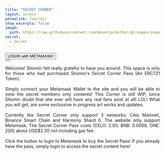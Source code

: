 ```yaml
---
title: "SECRET CORNER"
layout: access
permalink: /secret/
show_excerpts: false
image:
  path: https://raw.githubusercontent.com/Asvoria/Author/gh-pages/images/memberCardS.png
secret:
  - Secret
---
```

<div class="buttonsArea">
  <span id="BTNlogin" class="is-visible">
    <button class="btn">
      <span id="BTNloginText">LOGIN with METAMASK!</span>
    </button>
  </span>
  
  <div id="Title" class="msgTitle"></div>
  
  <span id="buyBTN" class="hideclass">
    <button class="btn">
      <span id="buyBTNtext"></span>
    </button>
  </span>
  <div><span id="MsgArea" class="is-visible">
  <p style="text-align: justify;">Welcome! Shomin felt really grateful to have you around.
  This space is only for those who had purchased Shomin's Secret Corner Pass (An ERC721 Token).<br><br>
  Simply connect your Metamask Wallet to the site and you will be able to view the secret members only contents! This Corner is still WIP, since Shomin doubt that she ever will have any real fans exist at all! LOL! What you will get, are some exclussive in progress art works and updates.<br><br>
  Currently the Secret Corner only support 3 networks: Celo Mainnet, Binance Smart Chain and Harmony Shard 0. The website only support Metamask. The Secret Corner Pass costs (CELO: 2.00, BNB: 0.0068, ONE: 200) about USD$2.50 not including gas fee.<br><br>
  Click the button to login to Metamask to buy the Secret Pass! If you already have the pass, simply login to access the secret content here!</p><br><br>
  </span></div>
  <div><span id="CntArea"></span></div>
  <script src="../bundled/bundle.js" defer></script>

<!--object type="text/html" data="https://asvoria.github.io/ShominHarmonyNFT/" title="Secret Corner" style="border: none; width: 100%;height: 560px;"></object-->

<!--iframe src="https://asvoria.github.io/ShominHarmonyNFT/" title="Secret Corner" style="border: none; width: 100%;height: 560px;"></iframe-->
<!--Problem: If user set to wrong chain, and click approave, the tokens will gone to non existing contract on the wrong chain with the same contract number-->